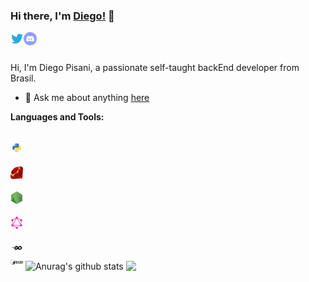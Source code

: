 ### Hi there, I'm [Diego!](https://diegopisani.github.io) 👋

<a href="https://twitter.com/diegopisani_" target="_blank">
  <img align="left" alt="Diego Pisani | Twitter" width="21px" src="https://raw.githubusercontent.com/Luidiblu/luidiblu/master/assets/twitter.svg" />
</a>
<a href="https://discord.gg/tHvRRF7" target="_blank">
  <img align="left" alt="Diego's Discord" width="21px" src="https://raw.githubusercontent.com/luidiblu/Luidiblu/master/assets/discord-round.svg" />
</a>

<br />
<br />

Hi, I'm Diego Pisani, a passionate self-taught backEnd developer from Brasil.

- 💬 Ask me about anything [here](https://github.com/luidiblu/luidiblu/issues)

**Languages and Tools:**  

<code>
<img height="20" src="https://raw.githubusercontent.com/github/explore/80688e429a7d4ef2fca1e82350fe8e3517d3494d/topics/python/python.png">
</code>
<code>
<img height="20" src="https://raw.githubusercontent.com/github/explore/80688e429a7d4ef2fca1e82350fe8e3517d3494d/topics/ruby/ruby.png">
</code>
<code>
<img height="20" src="https://raw.githubusercontent.com/github/explore/80688e429a7d4ef2fca1e82350fe8e3517d3494d/topics/nodejs/nodejs.png">
</code>
<code>
<img height="20" src="https://raw.githubusercontent.com/github/explore/5c058a388828bb5fde0bcafd4bc867b5bb3f26f3/topics/graphql/graphql.png">
</code>
<code>
<img height="20" src="https://raw.githubusercontent.com/github/explore/80688e429a7d4ef2fca1e82350fe8e3517d3494d/topics/go/go.png">
</code>    
<img height="20" src="https://raw.githubusercontent.com/github/explore/80688e429a7d4ef2fca1e82350fe8e3517d3494d/topics/bash/bash.png">
</code>    

<img align="center" src="https://github-readme-stats.anuraghazra1.vercel.app/api?username=luidiblu&show_icons=true&include_all_commits=true&theme=radical" alt="Anurag's github stats" />

<img align="center" src="https://github-readme-stats.anuraghazra1.vercel.app/api/top-langs/?username=luidiblu&layout=compact&theme=radical" />
